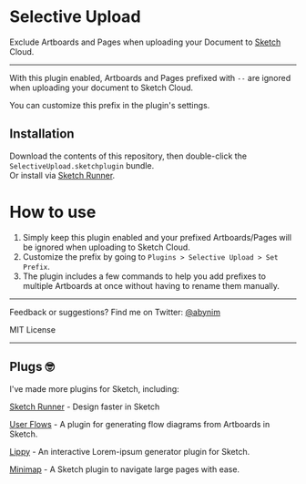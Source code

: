 # Selective Upload

Exclude Artboards and Pages when uploading your Document to [Sketch](https://sketch.com) Cloud.

---

With this plugin enabled, Artboards and Pages prefixed with `--` are ignored when uploading your document to Sketch Cloud.

You can customize this prefix in the plugin's settings.


## Installation
Download the contents of this repository, then double-click the `SelectiveUpload.sketchplugin` bundle.  
Or install via [Sketch Runner](https://sketchrunner.com/).

# How to use
1. Simply keep this plugin enabled and your prefixed Artboards/Pages will be ignored when uploading to Sketch Cloud.
1. Customize the prefix by going to `Plugins > Selective Upload > Set Prefix`.
1. The plugin includes a few commands to help you add prefixes to multiple Artboards at once without having to rename them manually.

---

Feedback or suggestions? Find me on Twitter: [@abynim](http://twitter.com/abynim)

MIT License

---

## Plugs 🤓

I've made more plugins for Sketch, including:  

[Sketch Runner](https://sketchrunner.com) - Design faster in Sketch

[User Flows](https://abynim.github.io/UserFlows/) - A plugin for generating flow diagrams from Artboards in Sketch. 

[Lippy](https://github.com/abynim/lippy) - An interactive Lorem-ipsum generator plugin for Sketch.

[Minimap](https://github.com/abynim/sketch-minimap) - A Sketch plugin to navigate large pages with ease.

